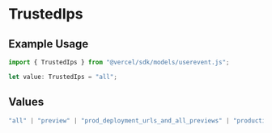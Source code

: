 # TrustedIps

## Example Usage

```typescript
import { TrustedIps } from "@vercel/sdk/models/userevent.js";

let value: TrustedIps = "all";
```

## Values

```typescript
"all" | "preview" | "prod_deployment_urls_and_all_previews" | "production"
```
